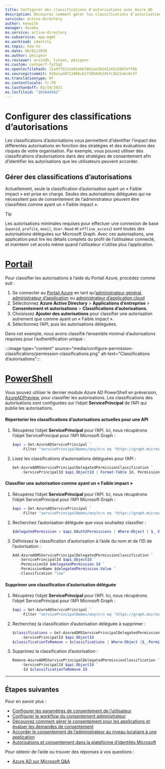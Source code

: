 ```yaml
---
title: Configurer des classifications d’autorisations avec Azure AD
description: Découvrez comment gérer les classifications d’autorisations déléguées.
services: active-directory
author: kenwith
manager: daveba
ms.service: active-directory
ms.subservice: app-mgmt
ms.workload: identity
ms.topic: how-to
ms.date: 06/01/2020
ms.author: phsignor
ms.reviewer: arvindh, luleon, phsignor
ms.custom: contperf-fy21q2
ms.openlocfilehash: 12a4ffb311e01ebb78b1ae392d1243c5d67eff6b
ms.sourcegitcommit: 910a1a38711966cb171050db245fc3b22abc8c5f
ms.translationtype: HT
ms.contentlocale: fr-FR
ms.lasthandoff: 03/19/2021
ms.locfileid: "101644562"
---
```

# <a name="configure-permission-classifications"></a>Configurer des classifications d’autorisations

Les classifications d’autorisations vous permettent d’identifier l’impact des différentes autorisations en fonction des stratégies et des évaluations des risques de votre organisation. Par exemple, vous pouvez utiliser des classifications d’autorisations dans des stratégies de consentement afin d’identifier les autorisations que les utilisateurs peuvent accorder.

## <a name="manage-permission-classifications"></a>Gérer des classifications d’autorisations

Actuellement, seule la classification d’autorisation ayant un « Faible impact » est prise en charge. Seules des autorisations déléguées qui ne nécessitent pas de consentement de l’administrateur peuvent être classifiées comme ayant un « Faible impact ».

> [!TIP]
> Les autorisations minimales requises pour effectuer une connexion de base (`openid`, `profile`, `email`, `User.Read` et `offline_access`) sont toutes des autorisations déléguées sur Microsoft Graph. Avec ces autorisations, une application peut lire les détails complets du profil de l’utilisateur connecté, et maintenir cet accès même quand l’utilisateur n’utilise plus l’application.

# <a name="portal"></a>[Portail](#tab/azure-portal)

Pour classifier les autorisations à l’aide du Portail Azure, procédez comme suit :

1. Se connecter au [Portail Azure](https://portal.azure.com) en tant qu’[administrateur général](../roles/permissions-reference.md#global-administrator), [administrateur d’application](../roles/permissions-reference.md#application-administrator) ou [administrateur d’application cloud](../roles/permissions-reference.md#cloud-application-administrator)
1. Sélectionnez **Azure Active Directory** > **Applications d’entreprise** > **Consentement et autorisations** > **Classifications d’autorisations**.
1. Choisissez **Ajouter des autorisations** pour classifier une autorisation autrement que comme ayant un « Faible impact ».
1. Sélectionnez l’API, puis les autorisations déléguées.

Dans cet exemple, nous avons classifié l’ensemble minimal d’autorisations requises pour l’authentification unique :

:::image type="content" source="media/configure-permission-classifications/permission-classifications.png" alt-text="Classifications d’autorisations":::

# <a name="powershell"></a>[PowerShell](#tab/azure-powershell)

Vous pouvez utiliser le dernier module Azure AD PowerShell en préversion, [AzureADPreview](/powershell/module/azuread/?preserve-view=true&view=azureadps-2.0-preview), pour classifier les autorisations. Les classifications des autorisations sont configurées sur l’objet **ServicePrincipal** de l’API qui publie les autorisations.

#### <a name="list-the-current-permission-classifications-for-an-api"></a>Répertorier les classifications d’autorisations actuelles pour une API

1. Récupérez l’objet **ServicePrincipal** pour l’API. Ici, nous récupérons l’objet ServicePrincipal pour l’API Microsoft Graph :

   ```powershell
   $api = Get-AzureADServicePrincipal `
       -Filter "servicePrincipalNames/any(n:n eq 'https://graph.microsoft.com')"
   ```

1. Lisez les classifications d’autorisations déléguées pour l’API :

   ```powershell
   Get-AzureADMSServicePrincipalDelegatedPermissionClassification `
       -ServicePrincipalId $api.ObjectId | Format-Table Id, PermissionName, Classification
   ```

#### <a name="classify-a-permission-as-low-impact"></a>Classifier une autorisation comme ayant un « Faible impact »

1. Récupérez l’objet **ServicePrincipal** pour l’API. Ici, nous récupérons l’objet ServicePrincipal pour l’API Microsoft Graph :

   ```powershell
   $api = Get-AzureADServicePrincipal `
       -Filter "servicePrincipalNames/any(n:n eq 'https://graph.microsoft.com')"
   ```

1. Recherchez l’autorisation déléguée que vous souhaitez classifier :

   ```powershell
   $delegatedPermission = $api.OAuth2Permissions | Where-Object { $_.Value -eq "User.ReadBasic.All" }
   ```

1. Définissez la classification d’autorisation à l’aide du nom et de l’ID de l’autorisation :

   ```powershell
   Add-AzureADMSServicePrincipalDelegatedPermissionClassification `
      -ServicePrincipalId $api.ObjectId `
      -PermissionId $delegatedPermission.Id `
      -PermissionName $delegatedPermission.Value `
      -Classification "low"
   ```

#### <a name="remove-a-delegated-permission-classification"></a>Supprimer une classification d’autorisation déléguée

1. Récupérez l’objet **ServicePrincipal** pour l’API. Ici, nous récupérons l’objet ServicePrincipal pour l’API Microsoft Graph :

   ```powershell
   $api = Get-AzureADServicePrincipal `
       -Filter "servicePrincipalNames/any(n:n eq 'https://graph.microsoft.com')"
   ```

1. Recherchez la classification d’autorisation déléguée à supprimer :

   ```powershell
   $classifications = Get-AzureADMSServicePrincipalDelegatedPermissionClassification `
       -ServicePrincipalId $api.ObjectId
   $classificationToRemove = $classifications | Where-Object {$_.PermissionName -eq "User.ReadBasic.All"}
   ```

1. Supprimez la classification d’autorisation :

   ```powershell
   Remove-AzureADMSServicePrincipalDelegatedPermissionClassification `
       -ServicePrincipalId $api.ObjectId `
       -Id $classificationToRemove.Id
   ```

---

## <a name="next-steps"></a>Étapes suivantes

Pour en savoir plus :

* [Configurer les paramètres de consentement de l’utilisateur](configure-user-consent.md)
* [Configurer le workflow du consentement administrateur](configure-admin-consent-workflow.md)
* [Découvrez comment gérer le consentement pour les applications et évaluer les demandes de consentement](manage-consent-requests.md)
* [Accorder le consentement de l’administrateur au niveau locataire à une application](grant-admin-consent.md)
* [Autorisations et consentement dans la plateforme d’identités Microsoft](../develop/v2-permissions-and-consent.md)

Pour obtenir de l’aide ou trouver des réponses à vos questions :
* [Azure AD sur Microsoft Q&A](/answers/topics/azure-active-directory.html)